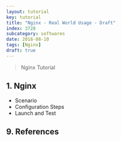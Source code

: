 ```yaml
---
layout: tutorial
key: tutorial
title: "Nginx - Real World Usage - Draft"
index: 3728
subcategory: softwares
date: 2018-08-10
tags: [Nginx]
draft: true
---
```


> Nginx Tutorial

## 1. Nginx
* Scenario
* Configuration Steps
* Launch and Test


## 9. References
